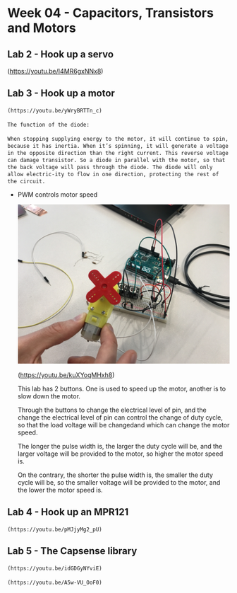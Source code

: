 # Week 04 - Capacitors, Transistors and Motors
## Lab 2 - Hook up a servo
   (https://youtu.be/I4MR6gxNNx8)

## Lab 3 - Hook up a motor

    (https://youtu.be/yWryBRTTn_c)

    The function of the diode:

    When stopping supplying energy to the motor, it will continue to spin, because it has inertia. When it’s spinning, it will generate a voltage in the opposite direction than the right current. This reverse voltage can damage transistor. So a diode in parallel with the motor, so that the back voltage will pass through the diode. The diode will only allow electric-ity to flow in one direction, protecting the rest of the circuit.
   

*  PWM controls motor speed

    ![alt text](https://github.com/lalisa777/xiaojielin/blob/master/Advanced%20Physical%20Computing/file/441572111817_.pic_hd.jpg)

     (https://youtu.be/kuXYoqMHxh8)

     This lab has 2 buttons. One is used to speed up the motor, another is to slow down the motor.

     Through the buttons to change the electrical level of pin, and the change the electrical level of pin can control the change of duty cycle, so that the load voltage will be changedand which can change the motor speed. 
     
     The longer the pulse width is, the larger the duty cycle will be, and the larger voltage will be provided to the motor, so higher the motor speed is. 
     
     On the contrary, the shorter the pulse width is, the smaller the duty cycle will be, so the smaller voltage will be provided to the motor, and the lower the motor speed is.

## Lab 4 - Hook up an MPR121
    (https://youtu.be/pMJjyMg2_pU)    

## Lab 5 - The Capsense library
    (https://youtu.be/idGDGyNYviE)   

    (https://youtu.be/A5w-VU_OoF0) 

     




